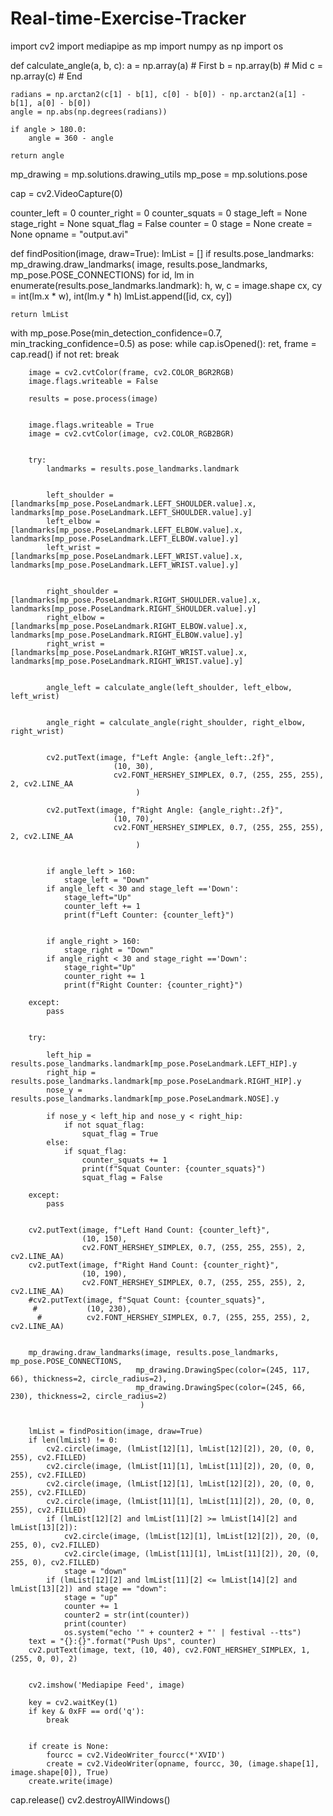 # Real-time-Exercise-Tracker
import cv2
import mediapipe as mp
import numpy as np
import os

def calculate_angle(a, b, c):
    a = np.array(a)  # First
    b = np.array(b)  # Mid
    c = np.array(c)  # End
    
    radians = np.arctan2(c[1] - b[1], c[0] - b[0]) - np.arctan2(a[1] - b[1], a[0] - b[0])
    angle = np.abs(np.degrees(radians))
    
    if angle > 180.0:
        angle = 360 - angle
        
    return angle 

mp_drawing = mp.solutions.drawing_utils
mp_pose = mp.solutions.pose


cap = cv2.VideoCapture(0)

counter_left = 0 
counter_right = 0 
counter_squats = 0
stage_left = None
stage_right = None
squat_flag = False
counter = 0
stage = None
create = None
opname = "output.avi"

def findPosition(image, draw=True):
    lmList = []
    if results.pose_landmarks:
        mp_drawing.draw_landmarks(
            image, results.pose_landmarks, mp_pose.POSE_CONNECTIONS)
        for id, lm in enumerate(results.pose_landmarks.landmark):
            h, w, c = image.shape
            cx, cy = int(lm.x * w), int(lm.y * h)
            lmList.append([id, cx, cy])
           
    return lmList

with mp_pose.Pose(min_detection_confidence=0.7, min_tracking_confidence=0.5) as pose:
    while cap.isOpened():
        ret, frame = cap.read()
        if not ret:
            break
        
        
        image = cv2.cvtColor(frame, cv2.COLOR_BGR2RGB)
        image.flags.writeable = False
      
        results = pose.process(image)
    
       
        image.flags.writeable = True
        image = cv2.cvtColor(image, cv2.COLOR_RGB2BGR)
        
        
        try:
            landmarks = results.pose_landmarks.landmark
            
            
            left_shoulder = [landmarks[mp_pose.PoseLandmark.LEFT_SHOULDER.value].x, landmarks[mp_pose.PoseLandmark.LEFT_SHOULDER.value].y]
            left_elbow = [landmarks[mp_pose.PoseLandmark.LEFT_ELBOW.value].x, landmarks[mp_pose.PoseLandmark.LEFT_ELBOW.value].y]
            left_wrist = [landmarks[mp_pose.PoseLandmark.LEFT_WRIST.value].x, landmarks[mp_pose.PoseLandmark.LEFT_WRIST.value].y]
            
           
            right_shoulder = [landmarks[mp_pose.PoseLandmark.RIGHT_SHOULDER.value].x, landmarks[mp_pose.PoseLandmark.RIGHT_SHOULDER.value].y]
            right_elbow = [landmarks[mp_pose.PoseLandmark.RIGHT_ELBOW.value].x, landmarks[mp_pose.PoseLandmark.RIGHT_ELBOW.value].y]
            right_wrist = [landmarks[mp_pose.PoseLandmark.RIGHT_WRIST.value].x, landmarks[mp_pose.PoseLandmark.RIGHT_WRIST.value].y]
            
            
            angle_left = calculate_angle(left_shoulder, left_elbow, left_wrist)
            
           
            angle_right = calculate_angle(right_shoulder, right_elbow, right_wrist)
            
            
            cv2.putText(image, f"Left Angle: {angle_left:.2f}", 
                           (10, 30), 
                           cv2.FONT_HERSHEY_SIMPLEX, 0.7, (255, 255, 255), 2, cv2.LINE_AA
                                )
            
            cv2.putText(image, f"Right Angle: {angle_right:.2f}", 
                           (10, 70), 
                           cv2.FONT_HERSHEY_SIMPLEX, 0.7, (255, 255, 255), 2, cv2.LINE_AA
                                )
            
            
            if angle_left > 160:
                stage_left = "Down"
            if angle_left < 30 and stage_left =='Down':
                stage_left="Up"
                counter_left += 1
                print(f"Left Counter: {counter_left}")
            
           
            if angle_right > 160:
                stage_right = "Down"
            if angle_right < 30 and stage_right =='Down':
                stage_right="Up"
                counter_right += 1
                print(f"Right Counter: {counter_right}")
                       
        except:
            pass

       
        try:
            
            left_hip = results.pose_landmarks.landmark[mp_pose.PoseLandmark.LEFT_HIP].y
            right_hip = results.pose_landmarks.landmark[mp_pose.PoseLandmark.RIGHT_HIP].y
            nose_y = results.pose_landmarks.landmark[mp_pose.PoseLandmark.NOSE].y

            if nose_y < left_hip and nose_y < right_hip:
                if not squat_flag:
                    squat_flag = True
            else:
                if squat_flag:
                    counter_squats += 1
                    print(f"Squat Counter: {counter_squats}")
                    squat_flag = False

        except:
            pass
        
       
        cv2.putText(image, f"Left Hand Count: {counter_left}", 
                    (10, 150), 
                    cv2.FONT_HERSHEY_SIMPLEX, 0.7, (255, 255, 255), 2, cv2.LINE_AA)
        cv2.putText(image, f"Right Hand Count: {counter_right}", 
                    (10, 190), 
                    cv2.FONT_HERSHEY_SIMPLEX, 0.7, (255, 255, 255), 2, cv2.LINE_AA)
        #cv2.putText(image, f"Squat Count: {counter_squats}", 
         #           (10, 230), 
          #          cv2.FONT_HERSHEY_SIMPLEX, 0.7, (255, 255, 255), 2, cv2.LINE_AA)

       
        mp_drawing.draw_landmarks(image, results.pose_landmarks, mp_pose.POSE_CONNECTIONS,
                                mp_drawing.DrawingSpec(color=(245, 117, 66), thickness=2, circle_radius=2), 
                                mp_drawing.DrawingSpec(color=(245, 66, 230), thickness=2, circle_radius=2) 
                                 )               
        
       
        lmList = findPosition(image, draw=True)
        if len(lmList) != 0:
            cv2.circle(image, (lmList[12][1], lmList[12][2]), 20, (0, 0, 255), cv2.FILLED)
            cv2.circle(image, (lmList[11][1], lmList[11][2]), 20, (0, 0, 255), cv2.FILLED)
            cv2.circle(image, (lmList[12][1], lmList[12][2]), 20, (0, 0, 255), cv2.FILLED)
            cv2.circle(image, (lmList[11][1], lmList[11][2]), 20, (0, 0, 255), cv2.FILLED)
            if (lmList[12][2] and lmList[11][2] >= lmList[14][2] and lmList[13][2]):
                cv2.circle(image, (lmList[12][1], lmList[12][2]), 20, (0, 255, 0), cv2.FILLED)
                cv2.circle(image, (lmList[11][1], lmList[11][2]), 20, (0, 255, 0), cv2.FILLED)
                stage = "down"
            if (lmList[12][2] and lmList[11][2] <= lmList[14][2] and lmList[13][2]) and stage == "down":
                stage = "up"
                counter += 1
                counter2 = str(int(counter))
                print(counter)
                os.system("echo '" + counter2 + "' | festival --tts")
        text = "{}:{}".format("Push Ups", counter)
        cv2.putText(image, text, (10, 40), cv2.FONT_HERSHEY_SIMPLEX, 1, (255, 0, 0), 2)
        
        
        cv2.imshow('Mediapipe Feed', image)

        key = cv2.waitKey(1)
        if key & 0xFF == ord('q'):
            break

    
        if create is None:
            fourcc = cv2.VideoWriter_fourcc(*'XVID')
            create = cv2.VideoWriter(opname, fourcc, 30, (image.shape[1], image.shape[0]), True)
        create.write(image)

cap.release()
cv2.destroyAllWindows()
